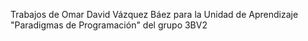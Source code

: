 Trabajos de Omar David Vázquez Báez para la Unidad de Aprendizaje "Paradigmas de Programación" del grupo 3BV2
